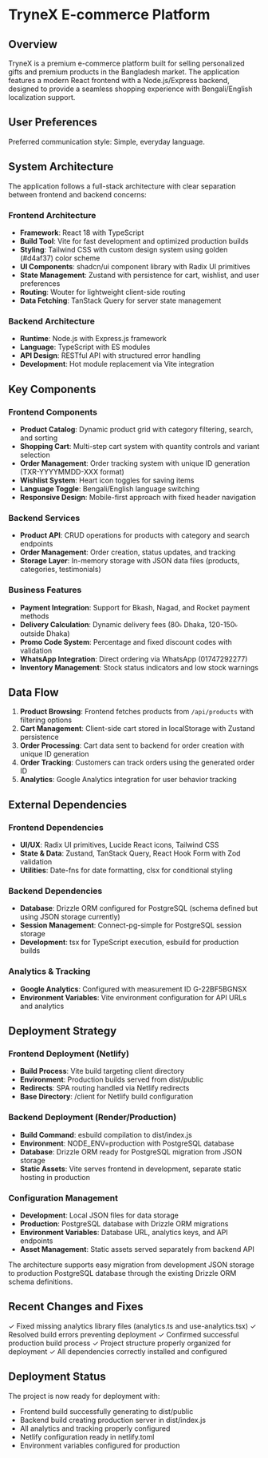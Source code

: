 # TryneX E-commerce Platform

## Overview

TryneX is a premium e-commerce platform built for selling personalized gifts and premium products in the Bangladesh market. The application features a modern React frontend with a Node.js/Express backend, designed to provide a seamless shopping experience with Bengali/English localization support.

## User Preferences

Preferred communication style: Simple, everyday language.

## System Architecture

The application follows a full-stack architecture with clear separation between frontend and backend concerns:

### Frontend Architecture
- **Framework**: React 18 with TypeScript
- **Build Tool**: Vite for fast development and optimized production builds
- **Styling**: Tailwind CSS with custom design system using golden (#d4af37) color scheme
- **UI Components**: shadcn/ui component library with Radix UI primitives
- **State Management**: Zustand with persistence for cart, wishlist, and user preferences
- **Routing**: Wouter for lightweight client-side routing
- **Data Fetching**: TanStack Query for server state management

### Backend Architecture
- **Runtime**: Node.js with Express.js framework
- **Language**: TypeScript with ES modules
- **API Design**: RESTful API with structured error handling
- **Development**: Hot module replacement via Vite integration

## Key Components

### Frontend Components
- **Product Catalog**: Dynamic product grid with category filtering, search, and sorting
- **Shopping Cart**: Multi-step cart system with quantity controls and variant selection
- **Order Management**: Order tracking system with unique ID generation (TXR-YYYYMMDD-XXX format)
- **Wishlist System**: Heart icon toggles for saving items
- **Language Toggle**: Bengali/English language switching
- **Responsive Design**: Mobile-first approach with fixed header navigation

### Backend Services
- **Product API**: CRUD operations for products with category and search endpoints
- **Order Management**: Order creation, status updates, and tracking
- **Storage Layer**: In-memory storage with JSON data files (products, categories, testimonials)

### Business Features
- **Payment Integration**: Support for Bkash, Nagad, and Rocket payment methods
- **Delivery Calculation**: Dynamic delivery fees (80৳ Dhaka, 120-150৳ outside Dhaka)
- **Promo Code System**: Percentage and fixed discount codes with validation
- **WhatsApp Integration**: Direct ordering via WhatsApp (01747292277)
- **Inventory Management**: Stock status indicators and low stock warnings

## Data Flow

1. **Product Browsing**: Frontend fetches products from `/api/products` with filtering options
2. **Cart Management**: Client-side cart stored in localStorage with Zustand persistence
3. **Order Processing**: Cart data sent to backend for order creation with unique ID generation
4. **Order Tracking**: Customers can track orders using the generated order ID
5. **Analytics**: Google Analytics integration for user behavior tracking

## External Dependencies

### Frontend Dependencies
- **UI/UX**: Radix UI primitives, Lucide React icons, Tailwind CSS
- **State & Data**: Zustand, TanStack Query, React Hook Form with Zod validation
- **Utilities**: Date-fns for date formatting, clsx for conditional styling

### Backend Dependencies
- **Database**: Drizzle ORM configured for PostgreSQL (schema defined but using JSON storage currently)
- **Session Management**: Connect-pg-simple for PostgreSQL session storage
- **Development**: tsx for TypeScript execution, esbuild for production builds

### Analytics & Tracking
- **Google Analytics**: Configured with measurement ID G-22BF5BGNSX
- **Environment Variables**: Vite environment configuration for API URLs and analytics

## Deployment Strategy

### Frontend Deployment (Netlify)
- **Build Process**: Vite build targeting client directory
- **Environment**: Production builds served from dist/public
- **Redirects**: SPA routing handled via Netlify redirects
- **Base Directory**: /client for Netlify build configuration

### Backend Deployment (Render/Production)
- **Build Command**: esbuild compilation to dist/index.js
- **Environment**: NODE_ENV=production with PostgreSQL database
- **Database**: Drizzle ORM ready for PostgreSQL migration from JSON storage
- **Static Assets**: Vite serves frontend in development, separate static hosting in production

### Configuration Management
- **Development**: Local JSON files for data storage
- **Production**: PostgreSQL database with Drizzle ORM migrations
- **Environment Variables**: Database URL, analytics keys, and API endpoints
- **Asset Management**: Static assets served separately from backend API

The architecture supports easy migration from development JSON storage to production PostgreSQL database through the existing Drizzle ORM schema definitions.

## Recent Changes and Fixes

✓ Fixed missing analytics library files (analytics.ts and use-analytics.tsx)
✓ Resolved build errors preventing deployment
✓ Confirmed successful production build process
✓ Project structure properly organized for deployment
✓ All dependencies correctly installed and configured

## Deployment Status

The project is now ready for deployment with:
- Frontend build successfully generating to dist/public
- Backend build creating production server in dist/index.js
- All analytics and tracking properly configured
- Netlify configuration ready in netlify.toml
- Environment variables configured for production
